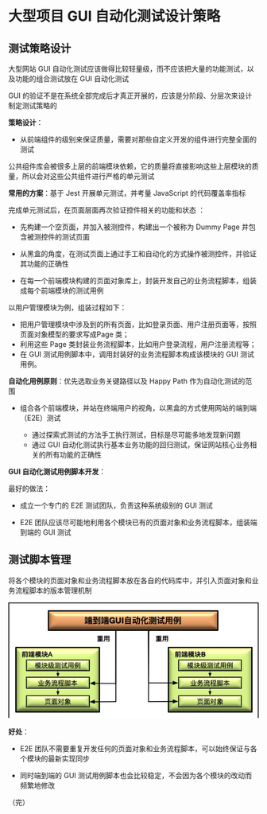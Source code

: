 # 大型项目 GUI 自动化测试设计策略

## 测试策略设计

大型网站 GUI 自动化测试应该做得比较轻量级，而不应该把大量的功能测试，以及功能的组合测试放在 GUI 自动化测试 

GUI 的验证不是在系统全部完成后才真正开展的，应该是分阶段、分层次来设计制定测试策略的 

**策略设计**：

+ 从前端组件的级别来保证质量，需要对那些自定义开发的组件进行完整全面的测试 

公共组件库会被很多上层的前端模块依赖，它的质量将直接影响这些上层模块的质量，所以会对这些公共组件进行严格的单元测试 

**常用的方案**：基于 Jest 开展单元测试，并考量 JavaScript 的代码覆盖率指标 

完成单元测试后，在页面层面再次验证控件相关的功能和状态 ：

  + 先构建一个空页面，并加入被测控件，构建出一个被称为 Dummy Page 并包含被测控件的测试页面
  +  从黑盒的角度，在测试页面上通过手工和自动化的方式操作被测控件，并验证其功能的正确性 

+ 在每一个前端模块构建的页面对象库上，封装开发自己的业务流程脚本，组装成每个前端模块的测试用例 

以用户管理模块为例，组装过程如下：

  + 把用户管理模块中涉及到的所有页面，比如登录页面、用户注册页面等，按照页面对象模型的要求写成Page 类；
  + 利用这些 Page 类封装业务流程脚本，比如用户登录流程，用户注册流程等；
  + 在 GUI 测试用例脚本中，调用封装好的业务流程脚本构成该模块的 GUI 测试用例。

**自动化用例原则**：优先选取业务关键路径以及 Happy Path 作为自动化测试的范围

+ 组合各个前端模块，并站在终端用户的视角，以黑盒的方式使用网站的端到端（E2E）测试 

  + 通过探索式测试的方法手工执行测试，目标是尽可能多地发现新问题 
  + 通过 GUI 自动化测试执行基本业务功能的回归测试，保证网站核心业务相关的所有功能的正确性 

**GUI 自动化测试用例脚本开发**：

最好的做法：

+ 成立一个专门的 E2E 测试团队，负责这种系统级别的 GUI 测试 

+ E2E 团队应该尽可能地利用各个模块已有的页面对象和业务流程脚本，组装端到端的 GUI 测试

## 测试脚本管理

将各个模块的页面对象和业务流程脚本放在各自的代码库中，并引入页面对象和业务流程脚本的版本管理机制 

![测试脚本管理](images/测试脚本管理.jpg)

**好处**：

+ E2E 团队不需要重复开发任何的页面对象和业务流程脚本，可以始终保证与各个模块的最新实现同步

+ 同时端到端的 GUI 测试用例脚本也会比较稳定，不会因为各个模块的改动而频繁地修改

（完） 